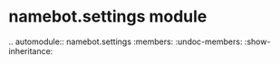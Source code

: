 namebot.settings module
=======================

.. automodule:: namebot.settings
    :members:
    :undoc-members:
    :show-inheritance:
